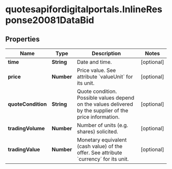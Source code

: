 # quotesapifordigitalportals.InlineResponse20081DataBid

## Properties

Name | Type | Description | Notes
------------ | ------------- | ------------- | -------------
**time** | **String** | Date and time. | [optional] 
**price** | **Number** | Price value. See attribute &#x60;valueUnit&#x60; for its unit. | [optional] 
**quoteCondition** | **String** | Quote condition. Possible values depend on the values delivered by the supplier of the price information. | [optional] 
**tradingVolume** | **Number** | Number of units (e.g. shares) solicited. | [optional] 
**tradingValue** | **Number** | Monetary equivalent (cash value) of the offer. See attribute &#x60;currency&#x60; for its unit. | [optional] 


